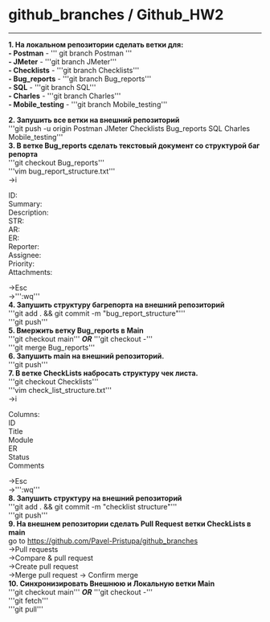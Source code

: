 # github_branches / Github_HW2
____
__1. На локальном репозитории сделать ветки для:__  
__- Postman__ - 
'''
git branch Postman
'''  
__- JMeter__ - '''git branch JMeter'''  
__- Checklists__ - '''git branch Checklists'''  
__- Bug_reports__ - '''git branch Bug_reports'''  
__- SQL__ - '''git branch SQL'''  
__- Charles__ - '''git branch Charles'''  
__- Mobile_testing__ - '''git branch Mobile_testing'''  
  
__2. Запушить все ветки на внешний репозиторий__  
'''git push -u origin Postman JMeter Checklists Bug_reports SQL Charles Mobile_testing'''  
__3. В ветке Bug_reports сделать текстовый документ со структурой баг репорта__  
'''git checkout Bug_reports'''  
'''vim bug_report_structure.txt'''  
->i  
  
ID:  
Summary:  
Description:  
STR:  
AR:  
ER:  
Reporter:  
Assignee:  
Priority:  
Attachments:  
  
->Esc  
->''':wq'''  
__4. Запушить структуру багрепорта на внешний репозиторий__  
'''git add . && git commit -m "bug_report_structure"'''  
'''git push'''  
__5. Вмержить ветку Bug_reports в Main__  
'''git checkout main''' ___OR___ '''git checkout -'''  
'''git merge Bug_reports'''  
__6. Запушить main на внешний репозиторий.__  
'''git push'''  
__7. В ветке CheckLists набросать структуру чек листа.__  
'''git checkout Checklists'''  
'''vim check_list_structure.txt'''  
->i  
  
Columns:  
ID  
Title  
Module  
ER  
Status  
Comments  
  
->Esc  
->''':wq'''  
__8. Запушить структуру на внешний репозиторий__  
'''git add . && git commit -m "checklist structure"'''  
'''git push'''  
__9. На внешнем репозитории сделать Pull Request ветки CheckLists в main__  
go to https://github.com/Pavel-Pristupa/github_branches  
->Pull requests  
->Compare & pull request  
->Create pull request  
->Merge pull request -> Confirm merge  
__10. Синхронизировать Внешнюю и Локальную ветки Main__  
'''git checkout main''' ___OR___ '''git checkout -'''  
'''git fetch'''  
'''git pull'''  
